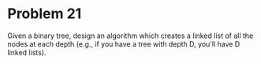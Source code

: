 # Problem 21

Given a binary tree, design an algorithm which creates a linked list of all the nodes at each depth (e.g., if you have a tree with depth D, you'll have D linked lists).
